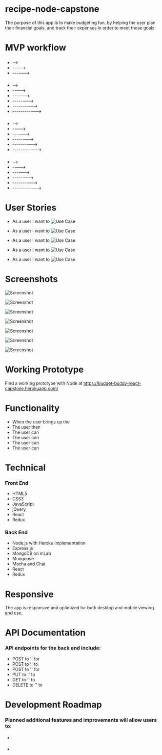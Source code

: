# recipe-node-capstone
The purpose of this app is to make budgeting fun, by helping the user plan their financial goals, and track their expenses in order to meet those goals.

# MVP workflow
###
* -->
* ---->
* ------>
###
* -->
* ---->
* ------>
* -------->
* ---------->
* ------------>
###
* -->
* ---->
* ------>
* -------->
* ---------->
* ------------>
###
* -->
* ---->
* ------>
* -------->
* ---------->
* ------------>

# User Stories
* As a user I want to
![Use Case]()

* As a user I want to
![Use Case]()

* As a user I want to
![Use Case]()

* As a user I want to
![Use Case]()

* As a user I want to
![Use Case]()



# Screenshots
![Screenshot]()

![Screenshot]()

![Screenshot]()

![Screenshot]()

![Screenshot]()

![Screenshot]()

![Screenshot]()


# Working Prototype
Find a working prototype with Node at https://budget-buddy-react-capstone.herokuapp.com/

# Functionality
* When the user brings up the
* The user then
* The user can
* The user can
* The user can
* The user can

# Technical

### Front End
* HTML5
* CSS3
* JavaScript
* jQuery
* React
* Redux

### Back End
* Node.js with Heroku implementation
* Express.js
* MongoDB on mLab
* Mongoose
* Mocha and Chai
* React
* Redux

# Responsive
The app is responsive and optimized for both desktop and mobile viewing and use.

# API Documentation
### API endpoints for the back end include:

* POST to '' for
* POST to '' to
* POST to '' for
* PUT to '' to
* GET to '' to
* DELETE to '' to
# Development Roadmap

### Planned additional features and improvements will allow users to:

####
*

####
*
